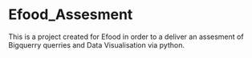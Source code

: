# Efood_Assesment

This is a project created for Efood in order to a deliver an assesment of Bigquerry querries and Data Visualisation via python.